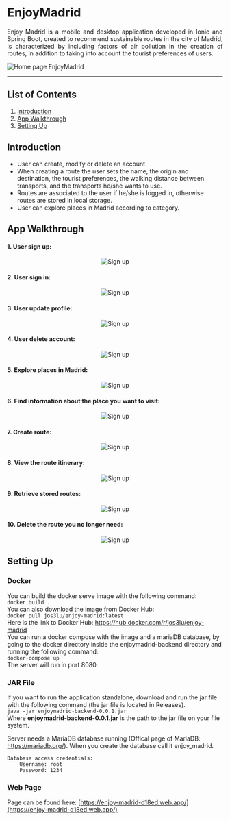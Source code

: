 # EnjoyMadrid

<p align="justify">
  Enjoy Madrid is a mobile and desktop application developed in Ionic and Spring Boot, created to recommend sustainable routes in the city of Madrid, is characterized by   including factors of air pollution in the creation of routes, in addition to taking into account the tourist preferences of users.
</p>
 
 ![Home page EnjoyMadrid](readme-resources/home_page.PNG)

<hr>

## List of Contents
1. [Introduction](#introduction)
2. [App Walkthrough](#app-walkthrough)
3. [Setting Up](#setting-up)

<a name="introduction"></a>
## Introduction

- User can create, modify or delete an account.
- When creating a route the user sets the name, the origin and destination, the tourist preferences, the walking distance between transports, and the transports he/she wants to use.
- Routes are associated to the user if he/she is logged in, otherwise routes are stored in local storage.
- User can explore places in Madrid according to category.

<a name="app-walkthrough"></a>
## App Walkthrough

#### 1. User sign up: 
<p align="center">
  <img src="https://github.com/Jos3lu/EnjoyMadrid/blob/main/readme-resources/sign_up.gif" alt="Sign up">
</p>

#### 2. User sign in: 
<p align="center">
  <img src="https://github.com/Jos3lu/EnjoyMadrid/blob/main/readme-resources/sign_in.gif" alt="Sign up">
</p>

#### 3. User update profile:
<p align="center">
  <img src="https://github.com/Jos3lu/EnjoyMadrid/blob/main/readme-resources/update_user.gif" alt="Sign up">
</p>

#### 4. User delete account:
<p align="center">
  <img src="https://github.com/Jos3lu/EnjoyMadrid/blob/main/readme-resources/delete_user.gif" alt="Sign up">
</p>

#### 5. Explore places in Madrid:
<p align="center">
  <img src="https://github.com/Jos3lu/EnjoyMadrid/blob/main/readme-resources/find_places.gif" alt="Sign up">
</p>

#### 6. Find information about the place you want to visit:
<p align="center">
  <img src="https://github.com/Jos3lu/EnjoyMadrid/blob/main/readme-resources/select_places.gif" alt="Sign up">
</p>

#### 7. Create route:
<p align="center">
  <img src="https://github.com/Jos3lu/EnjoyMadrid/blob/main/readme-resources/create_route.gif" alt="Sign up">
</p>

#### 8. View the route itinerary:
<p align="center">
  <img src="https://github.com/Jos3lu/EnjoyMadrid/blob/main/readme-resources/display_route.gif" alt="Sign up">
</p>

#### 9. Retrieve stored routes:
<p align="center">
  <img src="https://github.com/Jos3lu/EnjoyMadrid/blob/main/readme-resources/routes_user.gif" alt="Sign up">
</p>

#### 10. Delete the route you no longer need:
<p align="center">
  <img src="https://github.com/Jos3lu/EnjoyMadrid/blob/main/readme-resources/delete_route.gif" alt="Sign up">
</p>

<a name="setting-up"></a>
## Setting Up 

### Docker

You can build the docker serve image with the following command:\
`docker build .`\
You can also download the image from Docker Hub:\
`docker pull jos3lu/enjoy-madrid:latest`\
Here is the link to Docker Hub: <https://hub.docker.com/r/jos3lu/enjoy-madrid>\
You can run a docker compose with the image and a mariaDB database, by going to the docker directory inside the enjoymadrid-backend directory and running the following command:\
`docker-compose up`\
The server will run in port 8080.

### JAR File

If you want to run the application standalone, download and run the jar file with the following command (the jar file is located in Releases).\
`java -jar enjoymadrid-backend-0.0.1.jar`\
Where **enjoymadrid-backend-0.0.1.jar** is the path to the jar file on your file system.

Server needs a MariaDB database running (Offical page of MariaDB: <https://mariadb.org/>). When you create the database call it enjoy_madrid.
```
Database access credentials:
	Username: root
	Password: 1234
```

### Web Page

Page can be found here: [https://enjoy-madrid-d18ed.web.app/](https://enjoy-madrid-d18ed.web.app/)
